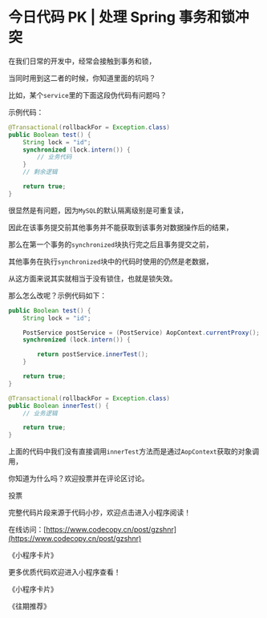 # 今日代码 PK | 处理 Spring 事务和锁冲突

在我们日常的开发中，经常会接触到事务和锁，

当同时用到这二者的时候，你知道里面的坑吗？

比如，某个`service`里的下面这段伪代码有问题吗？

示例代码：

```java
@Transactional(rollbackFor = Exception.class)
public Boolean test() {
    String lock = "id";
    synchronized (lock.intern()) {
        // 业务代码
    }
    // 剩余逻辑

    return true;
}
```

很显然是有问题，因为`MySQL`的默认隔离级别是可重复读，

因此在该事务提交前其他事务并不能获取到该事务对数据操作后的结果，

那么在第一个事务的`synchronized`块执行完之后且事务提交之前，

其他事务在执行`synchronized`块中的代码时使用的仍然是老数据，

从这方面来说其实就相当于没有锁住，也就是锁失效。

那么怎么改呢？示例代码如下：

```java
public Boolean test() {
    String lock = "id";

    PostService postService = (PostService) AopContext.currentProxy();
    synchronized (lock.intern()) {

        return postService.innerTest();
    }

    return true;
}

@Transactional(rollbackFor = Exception.class)
public Boolean innerTest() {
    // 业务逻辑

    return true;
}
```

上面的代码中我们没有直接调用`innerTest`方法而是通过`AopContext`获取的对象调用，

你知道为什么吗？欢迎投票并在评论区讨论。

投票

完整代码片段来源于代码小抄，欢迎点击进入小程序阅读！

在线访问：[https://www.codecopy.cn/post/gzshnr](https://www.codecopy.cn/post/gzshnr)

《小程序卡片》

更多优质代码欢迎进入小程序查看！

《小程序卡片》

《往期推荐》
